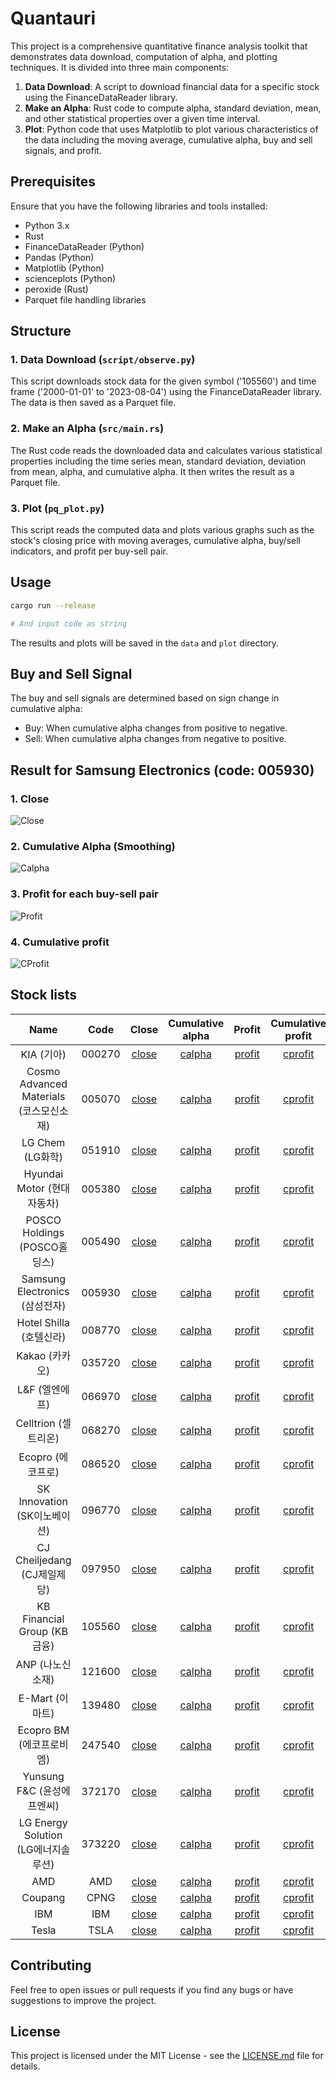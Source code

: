 # Quantauri

This project is a comprehensive quantitative finance analysis toolkit that demonstrates data download, computation of alpha, and plotting techniques. It is divided into three main components:

1. **Data Download**: A script to download financial data for a specific stock using the FinanceDataReader library.
2. **Make an Alpha**: Rust code to compute alpha, standard deviation, mean, and other statistical properties over a given time interval.
3. **Plot**: Python code that uses Matplotlib to plot various characteristics of the data including the moving average, cumulative alpha, buy and sell signals, and profit.

## Prerequisites

Ensure that you have the following libraries and tools installed:

- Python 3.x
- Rust
- FinanceDataReader (Python)
- Pandas (Python)
- Matplotlib (Python)
- scienceplots (Python)
- peroxide (Rust)
- Parquet file handling libraries

## Structure

### 1. Data Download (`script/observe.py`)

This script downloads stock data for the given symbol ('105560') and time frame ('2000-01-01' to '2023-08-04') using the FinanceDataReader library. The data is then saved as a Parquet file.

### 2. Make an Alpha (`src/main.rs`)

The Rust code reads the downloaded data and calculates various statistical properties including the time series mean, standard deviation, deviation from mean, alpha, and cumulative alpha. It then writes the result as a Parquet file.

### 3. Plot (`pq_plot.py`)

This script reads the computed data and plots various graphs such as the stock's closing price with moving averages, cumulative alpha, buy/sell indicators, and profit per buy-sell pair.

## Usage

```sh
cargo run --release

# And input code as string
```

The results and plots will be saved in the `data` and `plot` directory.

## Buy and Sell Signal

The buy and sell signals are determined based on sign change in cumulative alpha:
- Buy: When cumulative alpha changes from positive to negative.
- Sell: When cumulative alpha changes from negative to positive.

## Result for Samsung Electronics (code: 005930)

### 1. Close

![Close](./plot/005930/close.png)

### 2. Cumulative Alpha (Smoothing)

![Calpha](./plot/005930/calpha.png)

### 3. Profit for each buy-sell pair

![Profit](./plot/005930/profit.png)

### 4. Cumulative profit

![CProfit](./plot/005930/cprofit.png)

## Stock lists

Name | Code | Close | Cumulative alpha | Profit | Cumulative profit
:--: | :--: | :----: | :-------------: | :----: | :---------------:
KIA (기아) | 000270 | [close](./plot/000270/close.png) | [calpha](./plot/000270/calpha.png) | [profit](./plot/000270/profit.png) | [cprofit](./plot/000270/cprofit.png)
Cosmo Advanced Materials (코스모신소재) | 005070 | [close](./plot/005070/close.png) | [calpha](./plot/005070/calpha.png) | [profit](./plot/005070/profit.png) | [cprofit](./plot/005070/cprofit.png)
LG Chem (LG화학) | 051910 | [close](./plot/051910/close.png) | [calpha](./plot/051910/calpha.png) | [profit](./plot/051910/profit.png) | [cprofit](./plot/051910/cprofit.png)
Hyundai Motor (현대자동차) | 005380 | [close](./plot/005380/close.png) | [calpha](./plot/005380/calpha.png) | [profit](./plot/005380/profit.png) | [cprofit](./plot/005380/cprofit.png)
POSCO Holdings (POSCO홀딩스) | 005490 | [close](./plot/005490/close.png) | [calpha](./plot/005490/calpha.png) | [profit](./plot/005490/profit.png) | [cprofit](./plot/005490/cprofit.png)
Samsung Electronics (삼성전자) | 005930 | [close](./plot/005930/close.png) | [calpha](./plot/005930/calpha.png) | [profit](./plot/005930/profit.png) | [cprofit](./plot/005930/cprofit.png)
Hotel Shilla (호텔신라) | 008770 | [close](./plot/008770/close.png) | [calpha](./plot/008770/calpha.png) | [profit](./plot/008770/profit.png) | [cprofit](./plot/008770/cprofit.png)
Kakao (카카오) | 035720 | [close](./plot/035720/close.png) | [calpha](./plot/035720/calpha.png) | [profit](./plot/035720/profit.png) | [cprofit](./plot/035720/cprofit.png)
L&F (엘엔에프) | 066970 | [close](./plot/066970/close.png) | [calpha](./plot/066970/calpha.png) | [profit](./plot/066970/profit.png) | [cprofit](./plot/066970/cprofit.png)
Celltrion (셀트리온) | 068270 | [close](./plot/068270/close.png) | [calpha](./plot/068270/calpha.png) | [profit](./plot/068270/profit.png) | [cprofit](./plot/068270/cprofit.png)
Ecopro (에코프로) | 086520 | [close](./plot/086520/close.png) | [calpha](./plot/086520/calpha.png) | [profit](./plot/086520/profit.png) | [cprofit](./plot/086520/cprofit.png)
SK Innovation (SK이노베이션) | 096770 | [close](./plot/096770/close.png) | [calpha](./plot/096770/calpha.png) | [profit](./plot/096770/profit.png) | [cprofit](./plot/096770/cprofit.png)
CJ Cheiljedang (CJ제일제당) | 097950 | [close](./plot/097950/close.png) | [calpha](./plot/097950/calpha.png) | [profit](./plot/097950/profit.png) | [cprofit](./plot/097950/cprofit.png)
KB Financial Group (KB금융) | 105560 | [close](./plot/105560/close.png) | [calpha](./plot/105560/calpha.png) | [profit](./plot/105560/profit.png) | [cprofit](./plot/105560/cprofit.png)
ANP (나노신소재) | 121600 | [close](./plot/121600/close.png) | [calpha](./plot/121600/calpha.png) | [profit](./plot/121600/profit.png) | [cprofit](./plot/121600/cprofit.png)
E-Mart (이마트) | 139480 | [close](./plot/139480/close.png) | [calpha](./plot/139480/calpha.png) | [profit](./plot/139480/profit.png) | [cprofit](./plot/139480/cprofit.png)
Ecopro BM (에코프로비엠) | 247540 | [close](./plot/247540/close.png) | [calpha](./plot/247540/calpha.png) | [profit](./plot/247540/profit.png) | [cprofit](./plot/247540/cprofit.png)
Yunsung F&C (윤성에프엔씨) | 372170 | [close](./plot/372170/close.png) | [calpha](./plot/372170/calpha.png) | [profit](./plot/372170/profit.png) | [cprofit](./plot/372170/cprofit.png)
LG Energy Solution (LG에너지솔루션) | 373220 | [close](./plot/373220/close.png) | [calpha](./plot/373220/calpha.png) | [profit](./plot/373220/profit.png) | [cprofit](./plot/373220/cprofit.png)
AMD | AMD | [close](./plot/AMD/close.png) | [calpha](./plot/AMD/calpha.png) | [profit](./plot/AMD/profit.png) | [cprofit](./plot/AMD/cprofit.png)
Coupang | CPNG | [close](./plot/CPNG/close.png) | [calpha](./plot/CPNG/calpha.png) | [profit](./plot/CPNG/profit.png) | [cprofit](./plot/CPNG/cprofit.png)
IBM | IBM | [close](./plot/IBM/close.png) | [calpha](./plot/IBM/calpha.png) | [profit](./plot/IBM/profit.png) | [cprofit](./plot/IBM/cprofit.png)
Tesla | TSLA | [close](./plot/TSLA/close.png) | [calpha](./plot/TSLA/calpha.png) | [profit](./plot/TSLA/profit.png) | [cprofit](./plot/TSLA/cprofit.png)

## Contributing

Feel free to open issues or pull requests if you find any bugs or have suggestions to improve the project.

## License

This project is licensed under the MIT License - see the [LICENSE.md](LICENSE.md) file for details.
